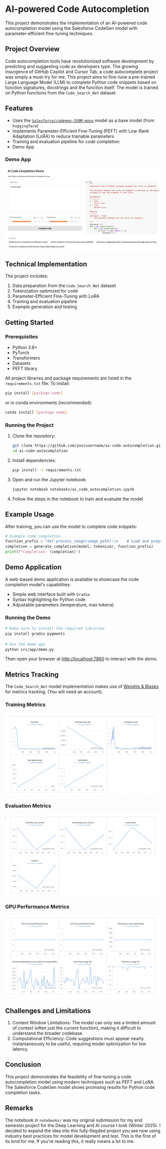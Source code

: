 # AI-powered Code Autocompletion

This project demonstrates the implementation of an AI-powered code autocompletion model using the Salesforce CodeGen model with parameter-efficient fine-tuning techniques.

## Project Overview

Code autocompletion tools have revolutionized software development by predicting and suggesting code as developers type. The growing insurgence of GitHub Copilot and Cursor Tab, a code autocomplete project was simply a must-try for me. This project aims to fine-tune a pre-trained Large Language Model (LLM) to complete Python code snippets based on function signatures, docstrings and the function itself. The model is trained on Python functions from the `Code_Search_Net` dataset.

## Features

- Uses the [`Salesforce/codegen-350M-mono`](https://huggingface.co/Salesforce/codegen-350M-mono) model as a base model (from `huggingface`)
- Implements Parameter-Efficient Fine-Tuning (PEFT) with Low-Rank Adaptation (LoRA) to reduce trainable parameters
- Training and evaluation pipeline for code completion
- Demo App

### Demo App

![Demo Application](assets/images/demo_app.png)

## Technical Implementation

The project includes:

1. Data preparation from the `Code_Search_Net` dataset
2. Tokenization optimized for code
3. Parameter-Efficient Fine-Tuning with LoRA
4. Training and evaluation pipeline
5. Example generation and testing

## Getting Started

### Prerequisites

- Python 3.8+
- PyTorch
- Transformers
- Datasets
- PEFT library

All project libraries and package requirements are listed in the `requirements.txt` file. To install:

```bash
pip install [package-name]
```

or in conda environments (recommended):

```bash
conda install [package-name]
```

### Running the Project

1. Clone the repository:

   ```bash
   git clone https://github.com/yourusername/ai-code-autocompletion.git
   cd ai-code-autocompletion
   ```

2. Install dependencies:

   ```bash
   pip install -r requirements.txt
   ```

3. Open and run the Jupyter notebook:

   ```bash
   jupyter notebook notebooks/ai_code_autocompletion.ipynb
   ```

4. Follow the steps in the notebook to train and evaluate the model

## Example Usage

After training, you can use the model to complete code snippets:

```python
# Example code completion
function_prefix = "def process_image(image_path):\n    # Load and preprocess image\n    import numpy as np\n    img = "
completion = generate_completion(model, tokenizer, function_prefix)
print(f"Completion: {completion}")
```

## Demo Application

A web-based demo application is available to showcase the code completion model's capabilities:

- Simple web interface built with `Gradio`
- Syntax highlighting for Python code
- Adjustable parameters (temperature, max tokens)

### Running the Demo

```bash
# Make sure to install the required libraries
pip install gradio pygments

# Run the demo app
python src/app/demo.py
```

Then open your browser at [http://localhost:7860](http://localhost:7860) to interact with the demo.

## Metrics Tracking

The `Code_Search_Net` model implementation makes use of [Weights & Biases](https://wandb.ai) for metrics tracking. (You will need an account).

### Training Metrics

![Training Metrics](assets/images/train.png)

### Evaluation Metrics

![Evaluation Metrics](assets/images/eval.png)

### GPU Performance Metrics

![GPU Performance Metrics](assets/images/gpu.png)

## Challenges and Limitations

1. Context Window Limitations: The model can only see a limited amount of context (often just the current function), making it difficult to understand the broader codebase.
2. Computational Efficiency: Code suggestions must appear nearly instantaneously to be useful, requiring model optimization for low latency.

## Conclusion

This project demonstrates the feasibility of fine-tuning a code autocompletion model using modern techniques such as PEFT and LoRA. The Salesforce CodeGen model shows promising results for Python code completion tasks.

## Remarks

The notebook in `notebooks/` was my original submission for my end semester project for the Deep Learning and AI course I took (Winter 2025). I decided to expand the idea into this fully-flegded project you see now using industry best practices for model development and test. This is the first of its kind for me. If you're reading this, it really means a lot to me.
